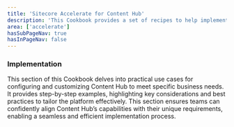 ```yaml
---
title: 'Sitecore Accelerate for Content Hub'
description: 'This Cookbook provides a set of recipes to help implementing Content Hub through setup, configuration and implemenation.'
area: ['accelerate']
hasSubPageNav: true
hasInPageNav: false
---
```


### Implementation

This section of this Cookbook  delves into practical use cases for configuring and customizing Content Hub to meet specific business needs. It provides step-by-step examples, highlighting key considerations and best practices to tailor the platform effectively. This section ensures teams can confidently align Content Hub’s capabilities with their unique requirements, enabling a seamless and efficient implementation process.

<Row columns={2}>
  <Link title="Configuration" link="/learn/accelerate/content-hub/implementation/configuration" />
  <Link title="Schema Management" link="/learn/accelerate/content-hub/implementation/schema-management" />
  <Link title="Custom Logic" link="/learn/accelerate/content-hub/implementation/custom-logic" />
  <Link title="Functional Security" link="/learn/accelerate/content-hub/implementation/functional-security" />
</Row>